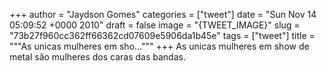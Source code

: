 
+++
author = "Jaydson Gomes"
categories = ["tweet"]
date = "Sun Nov 14 05:09:52 +0000 2010"
draft = false
image = "{TWEET_IMAGE}"
slug = "73b27f960cc362ff66362cd07609e5906da1b45e"
tags = ["tweet"]
title = """As unicas mulheres em sho..."""
+++
As unicas mulheres em show de metal são mulheres dos caras das bandas.
